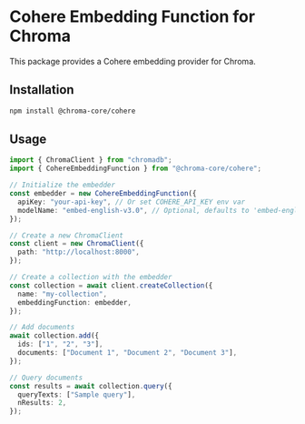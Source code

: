 # Cohere Embedding Function for Chroma

This package provides a Cohere embedding provider for Chroma.

## Installation

```bash
npm install @chroma-core/cohere
```

## Usage

```typescript
import { ChromaClient } from "chromadb";
import { CohereEmbeddingFunction } from "@chroma-core/cohere";

// Initialize the embedder
const embedder = new CohereEmbeddingFunction({
  apiKey: "your-api-key", // Or set COHERE_API_KEY env var
  modelName: "embed-english-v3.0", // Optional, defaults to 'embed-english-v3.0'
});

// Create a new ChromaClient
const client = new ChromaClient({
  path: "http://localhost:8000",
});

// Create a collection with the embedder
const collection = await client.createCollection({
  name: "my-collection",
  embeddingFunction: embedder,
});

// Add documents
await collection.add({
  ids: ["1", "2", "3"],
  documents: ["Document 1", "Document 2", "Document 3"],
});

// Query documents
const results = await collection.query({
  queryTexts: ["Sample query"],
  nResults: 2,
});
```
